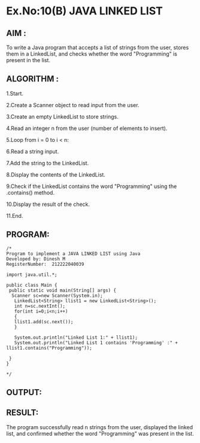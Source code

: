 # Ex.No:10(B) JAVA LINKED LIST
## AIM :
To write a Java program that accepts a list of strings from the user, stores them in a LinkedList, and checks whether the word "Programming" is present in the list.



## ALGORITHM :
1.Start.

2.Create a Scanner object to read input from the user.

3.Create an empty LinkedList to store strings.

4.Read an integer n from the user (number of elements to insert).

5.Loop from i = 0 to i < n:

6.Read a string input.

7.Add the string to the LinkedList.

8.Display the contents of the LinkedList.

9.Check if the LinkedList contains the word "Programming" using the .contains() method.

10.Display the result of the check.

11.End.



## PROGRAM:
 ```
/*
Program to implement a JAVA LINKED LIST using Java
Developed by: Dinesh M
RegisterNumber:  212222040039

import java.util.*;

public class Main {
  public static void main(String[] args) {
   Scanner sc=new Scanner(System.in);
    LinkedList<String> llist1 = new LinkedList<String>();
    int n=sc.nextInt();
    for(int i=0;i<n;i++)
    {
    llist1.add(sc.next());
    }
    
    System.out.println("Linked List 1:" + llist1);
    System.out.println("Linked List 1 contains 'Programming' :" + llist1.contains("Programming"));
  
  }
}

*/
```









## OUTPUT:



## RESULT:
The program successfully read n strings from the user, displayed the linked list, and confirmed whether the word "Programming" was present in the list.





